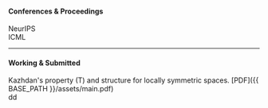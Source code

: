 
<h4><a name="Conferences & Proceedings"></a>Conferences & Proceedings</h4>
    NeurIPS<br>
    ICML<br>

---
<h4><a name="Working & Submitted"></a>Working & Submitted</h4>
    Kazhdan's property (T) and structure for locally symmetric spaces. [PDF]({{ BASE_PATH }}/assets/main.pdf)<br>
    dd





